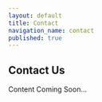 ```yaml
---
layout: default
title: Contact
navigation_name: contact
published: true
---
```


## Contact Us

Content Coming Soon...
